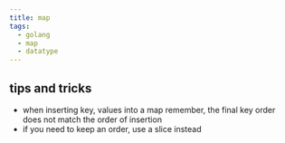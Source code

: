 ```yaml
---
title: map
tags:
  - golang
  - map
  - datatype
---
```


## tips and tricks

- when inserting key, values into a map remember, the final key order does not match the order of insertion
- if you need to keep an order, use a slice instead
